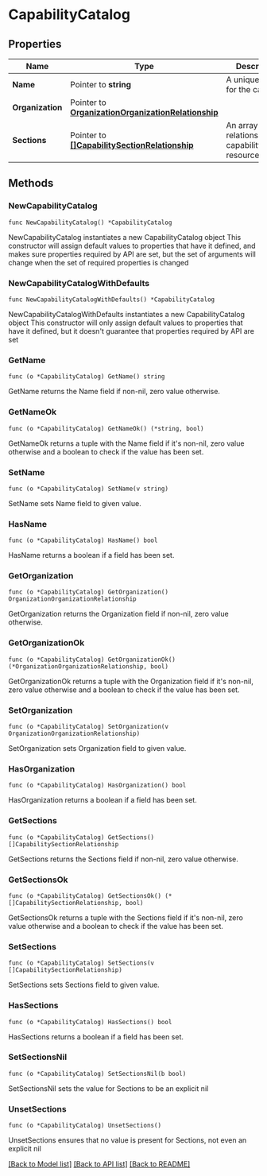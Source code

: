 # CapabilityCatalog

## Properties

Name | Type | Description | Notes
------------ | ------------- | ------------- | -------------
**Name** | Pointer to **string** | A unique name for the catalog. | [optional] 
**Organization** | Pointer to [**OrganizationOrganizationRelationship**](organization.Organization.Relationship.md) |  | [optional] 
**Sections** | Pointer to [**[]CapabilitySectionRelationship**](capability.Section.Relationship.md) | An array of relationships to capabilitySection resources. | [optional] 

## Methods

### NewCapabilityCatalog

`func NewCapabilityCatalog() *CapabilityCatalog`

NewCapabilityCatalog instantiates a new CapabilityCatalog object
This constructor will assign default values to properties that have it defined,
and makes sure properties required by API are set, but the set of arguments
will change when the set of required properties is changed

### NewCapabilityCatalogWithDefaults

`func NewCapabilityCatalogWithDefaults() *CapabilityCatalog`

NewCapabilityCatalogWithDefaults instantiates a new CapabilityCatalog object
This constructor will only assign default values to properties that have it defined,
but it doesn't guarantee that properties required by API are set

### GetName

`func (o *CapabilityCatalog) GetName() string`

GetName returns the Name field if non-nil, zero value otherwise.

### GetNameOk

`func (o *CapabilityCatalog) GetNameOk() (*string, bool)`

GetNameOk returns a tuple with the Name field if it's non-nil, zero value otherwise
and a boolean to check if the value has been set.

### SetName

`func (o *CapabilityCatalog) SetName(v string)`

SetName sets Name field to given value.

### HasName

`func (o *CapabilityCatalog) HasName() bool`

HasName returns a boolean if a field has been set.

### GetOrganization

`func (o *CapabilityCatalog) GetOrganization() OrganizationOrganizationRelationship`

GetOrganization returns the Organization field if non-nil, zero value otherwise.

### GetOrganizationOk

`func (o *CapabilityCatalog) GetOrganizationOk() (*OrganizationOrganizationRelationship, bool)`

GetOrganizationOk returns a tuple with the Organization field if it's non-nil, zero value otherwise
and a boolean to check if the value has been set.

### SetOrganization

`func (o *CapabilityCatalog) SetOrganization(v OrganizationOrganizationRelationship)`

SetOrganization sets Organization field to given value.

### HasOrganization

`func (o *CapabilityCatalog) HasOrganization() bool`

HasOrganization returns a boolean if a field has been set.

### GetSections

`func (o *CapabilityCatalog) GetSections() []CapabilitySectionRelationship`

GetSections returns the Sections field if non-nil, zero value otherwise.

### GetSectionsOk

`func (o *CapabilityCatalog) GetSectionsOk() (*[]CapabilitySectionRelationship, bool)`

GetSectionsOk returns a tuple with the Sections field if it's non-nil, zero value otherwise
and a boolean to check if the value has been set.

### SetSections

`func (o *CapabilityCatalog) SetSections(v []CapabilitySectionRelationship)`

SetSections sets Sections field to given value.

### HasSections

`func (o *CapabilityCatalog) HasSections() bool`

HasSections returns a boolean if a field has been set.

### SetSectionsNil

`func (o *CapabilityCatalog) SetSectionsNil(b bool)`

 SetSectionsNil sets the value for Sections to be an explicit nil

### UnsetSections
`func (o *CapabilityCatalog) UnsetSections()`

UnsetSections ensures that no value is present for Sections, not even an explicit nil

[[Back to Model list]](../README.md#documentation-for-models) [[Back to API list]](../README.md#documentation-for-api-endpoints) [[Back to README]](../README.md)


